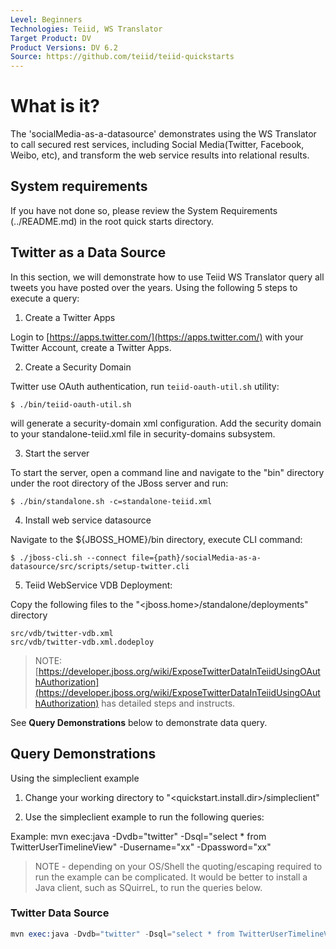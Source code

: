 ```yaml
---
Level: Beginners
Technologies: Teiid, WS Translator
Target Product: DV
Product Versions: DV 6.2
Source: https://github.com/teiid/teiid-quickstarts
---
```


# What is it?

The 'socialMedia-as-a-datasource' demonstrates using the WS Translator to call secured rest services, including Social Media(Twitter, Facebook, Weibo, etc), and transform the web service results into relational results.


## System requirements

If you have not done so, please review the System Requirements (../README.md) in the root quick starts directory.


## Twitter as a Data Source

In this section, we will demonstrate how to use Teiid WS Translator query all tweets you have posted over the years. Using the following 5 steps to execute a query:

1) Create a Twitter Apps

Login to [https://apps.twitter.com/](https://apps.twitter.com/) with your Twitter Account, create a Twitter Apps.

2) Create a Security Domain

Twitter use OAuth authentication, run `teiid-oauth-util.sh` utility:

~~~
$ ./bin/teiid-oauth-util.sh
~~~

will generate a security-domain xml configuration. Add the security domain to your standalone-teiid.xml file in security-domains subsystem. 

3)  Start the server

To start the server, open a command line and navigate to the "bin" directory under the root directory of the JBoss server and run:

~~~
$ ./bin/standalone.sh -c=standalone-teiid.xml
~~~
	
4) Install web service datasource 

Navigate to the ${JBOSS_HOME}/bin directory, execute CLI command:

~~~
$ ./jboss-cli.sh --connect file={path}/socialMedia-as-a-datasource/src/scripts/setup-twitter.cli
~~~

5)  Teiid WebService VDB Deployment:

Copy the following files to the "<jboss.home>/standalone/deployments" directory

~~~
src/vdb/twitter-vdb.xml
src/vdb/twitter-vdb.xml.dodeploy
~~~

> NOTE: [https://developer.jboss.org/wiki/ExposeTwitterDataInTeiidUsingOAuthAuthorization](https://developer.jboss.org/wiki/ExposeTwitterDataInTeiidUsingOAuthAuthorization) has detailed steps and instructs.

See **Query Demonstrations** below to demonstrate data query.

## Query Demonstrations

Using the simpleclient example

1) Change your working directory to "<quickstart.install.dir>/simpleclient"

2) Use the simpleclient example to run the following queries:

Example:   mvn exec:java -Dvdb="twitter" -Dsql="select * from TwitterUserTimelineView" -Dusername="xx" -Dpassword="xx"

> NOTE - depending on your OS/Shell the quoting/escaping required to run the example can be
complicated.  It would be better to install a Java client, such as SQuirreL, to run the 
queries below. 

### Twitter Data Source

~~~s
mvn exec:java -Dvdb="twitter" -Dsql="select * from TwitterUserTimelineView" -Dusername="xx" -Dpassword="xx"
~~~
